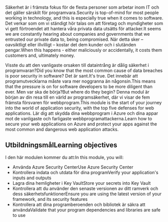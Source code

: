 <span data-ttu-id="5ed02-101">Säkerhet är i främsta fokus för de flesta personer som arbetar inom IT och det gäller särskilt för programvara.</span><span class="sxs-lookup"><span data-stu-id="5ed02-101">Security is top-of-mind for most people working in technology, and this is especially true when it comes to software.</span></span> <span data-ttu-id="5ed02-102">Det verkar som om vi ständigt hör talas om att företag och myndigheter som vi gett förtroendet att hantera våra privata data utsätts för attacker.</span><span class="sxs-lookup"><span data-stu-id="5ed02-102">It seems we are constantly hearing about companies and governments that we entrusted our private data to, being compromised.</span></span> <span data-ttu-id="5ed02-103">När detta sker – oavsiktligt eller illvilligt – kostar det dem kunder och i slutänden pengar.</span><span class="sxs-lookup"><span data-stu-id="5ed02-103">When this happens - either maliciously or accidentally, it costs them customers and, ultimately money.</span></span>

<span data-ttu-id="5ed02-104">Visste du att den vanligaste orsaken till dataintrång är dålig säkerhet i programvaran?</span><span class="sxs-lookup"><span data-stu-id="5ed02-104">Did you know that the most common cause of data breaches is poor security in software?</span></span> <span data-ttu-id="5ed02-105">Det är sant.</span><span class="sxs-lookup"><span data-stu-id="5ed02-105">It's true.</span></span>  <span data-ttu-id="5ed02-106">Det innebär att programutvecklarna måste vara mer noggranna än någonsin.</span><span class="sxs-lookup"><span data-stu-id="5ed02-106">This means that the pressure is on for software developers to be more diligent than ever.</span></span> <span data-ttu-id="5ed02-107">Men var ska de börja?</span><span class="sxs-lookup"><span data-stu-id="5ed02-107">But where do they begin?</span></span> <span data-ttu-id="5ed02-108">Denna modul är början av din resa till en värld av programsäkerhet, där vi visar de fem främsta försvaren för webbprogram.</span><span class="sxs-lookup"><span data-stu-id="5ed02-108">This module is the start of your journey into the world of application security, with the top five defenses for web applications.</span></span> <span data-ttu-id="5ed02-109">Lär dig att skydda dina webbprogram i Azure och dina appar mot de vanligaste och farligaste webbprogramattackerna.</span><span class="sxs-lookup"><span data-stu-id="5ed02-109">Learn how to secure your web applications on Azure and protect your apps against the most common and dangerous web application attacks.</span></span>

## <a name="learning-objectives"></a><span data-ttu-id="5ed02-110">Utbildningsmål</span><span class="sxs-lookup"><span data-stu-id="5ed02-110">Learning objectives</span></span>

<span data-ttu-id="5ed02-111">I den här modulen kommer du att:</span><span class="sxs-lookup"><span data-stu-id="5ed02-111">In this module, you will:</span></span>

* <span data-ttu-id="5ed02-112">Använda Azure Security Center</span><span class="sxs-lookup"><span data-stu-id="5ed02-112">Use Azure Security Center</span></span>
* <span data-ttu-id="5ed02-113">Kontrollera indata och utdata för dina program</span><span class="sxs-lookup"><span data-stu-id="5ed02-113">Verify your application's inputs and outputs</span></span>
* <span data-ttu-id="5ed02-114">Lagra dina hemligheter i Key Vault</span><span class="sxs-lookup"><span data-stu-id="5ed02-114">Store your secrets into Key Vault</span></span>
* <span data-ttu-id="5ed02-115">Kontrollera att du använder den senaste versionen av ditt ramverk och dess säkerhetsfunktioner</span><span class="sxs-lookup"><span data-stu-id="5ed02-115">Ensure you are using the latest version of your framework, and its security features</span></span>
* <span data-ttu-id="5ed02-116">Kontrollera att dina programberoenden och bibliotek är säkra att använda</span><span class="sxs-lookup"><span data-stu-id="5ed02-116">Validate that your program dependencies and libraries are safe to use</span></span>
